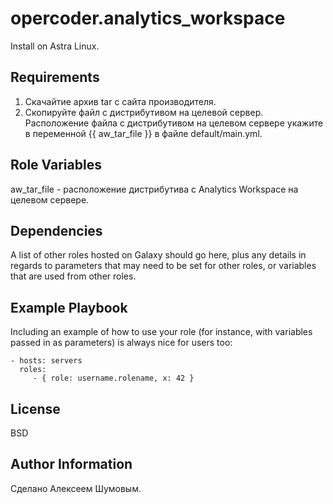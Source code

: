 opercoder.analytics_workspace
=========
Install on Astra Linux.

Requirements
--------------
1. Скачайтие архив tar с сайта производителя.  
2. Скопируйте файл с дистрибутивом на целевой сервер. Расположение  файла с дистрибутивом  на целевом сервере укажите в переменной {{ aw_tar_file }} в файле default/main.yml.  

Role Variables
--------------
aw_tar_file - расположение дистрибутива с Analytics Workspace на целевом сервере.  

Dependencies
------------

A list of other roles hosted on Galaxy should go here, plus any details in regards to parameters that may need to be set for other roles, or variables that are used from other roles.

Example Playbook
----------------

Including an example of how to use your role (for instance, with variables passed in as parameters) is always nice for users too:

    - hosts: servers
      roles:
         - { role: username.rolename, x: 42 }

License
-------
BSD

Author Information
------------------
Сделано Алексеем Шумовым.
